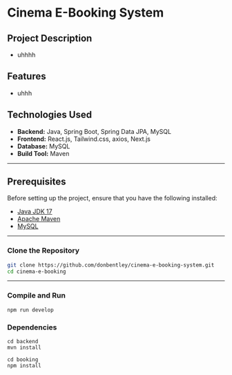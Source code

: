 # Cinema E-Booking System

## Project Description

- uhhhh

## Features

- uhhh

## Technologies Used

- **Backend:** Java, Spring Boot, Spring Data JPA, MySQL
- **Frontend:** React.js, Tailwind.css, axios, Next.js
- **Database:** MySQL
- **Build Tool:** Maven

---

## Prerequisites

Before setting up the project, ensure that you have the following installed:

- [Java JDK 17](https://www.oracle.com/java/technologies/javase-jdk17-downloads.html)
- [Apache Maven](https://maven.apache.org/install.html)
- [MySQL](https://dev.mysql.com/downloads/installer/)

---

### Clone the Repository

```bash
git clone https://github.com/donbentley/cinema-e-booking-system.git
cd cinema-e-booking
```

---

### Compile and Run

```
npm run develop
```

### Dependencies

```
cd backend
mvn install
```

```
cd booking
npm install
```
